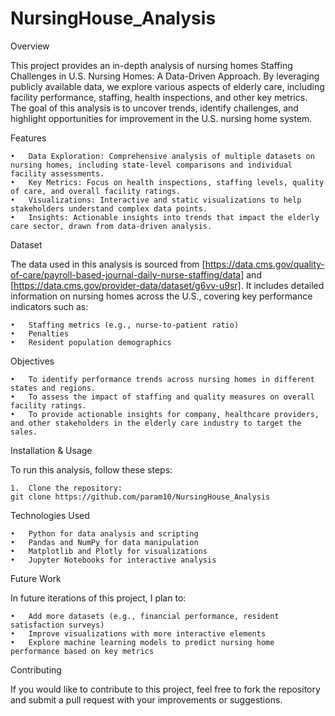# NursingHouse_Analysis

Overview

This project provides an in-depth analysis of nursing homes Staffing Challenges in U.S. Nursing Homes: A Data-Driven Approach. By leveraging publicly available data, we explore various aspects of elderly care, including facility performance, staffing, health inspections, and other key metrics. The goal of this analysis is to uncover trends, identify challenges, and highlight opportunities for improvement in the U.S. nursing home system.

Features

	•	Data Exploration: Comprehensive analysis of multiple datasets on nursing homes, including state-level comparisons and individual facility assessments.
	•	Key Metrics: Focus on health inspections, staffing levels, quality of care, and overall facility ratings.
	•	Visualizations: Interactive and static visualizations to help stakeholders understand complex data points.
	•	Insights: Actionable insights into trends that impact the elderly care sector, drawn from data-driven analysis.

Dataset

The data used in this analysis is sourced from [https://data.cms.gov/quality-of-care/payroll-based-journal-daily-nurse-staffing/data] and [https://data.cms.gov/provider-data/dataset/g6vv-u9sr]. It includes detailed information on nursing homes across the U.S., covering key performance indicators such as:

	•	Staffing metrics (e.g., nurse-to-patient ratio)
	•	Penalties
	•	Resident population demographics

Objectives

	•	To identify performance trends across nursing homes in different states and regions.
	•	To assess the impact of staffing and quality measures on overall facility ratings.
	•	To provide actionable insights for company, healthcare providers, and other stakeholders in the elderly care industry to target the sales.



Installation & Usage

To run this analysis, follow these steps:

	1.	Clone the repository:
 	git clone https://github.com/param10/NursingHouse_Analysis

 Technologies Used

	•	Python for data analysis and scripting
	•	Pandas and NumPy for data manipulation
	•	Matplotlib and Plotly for visualizations
	•	Jupyter Notebooks for interactive analysis

Future Work

In future iterations of this project, I plan to:

	•	Add more datasets (e.g., financial performance, resident satisfaction surveys)
	•	Improve visualizations with more interactive elements
	•	Explore machine learning models to predict nursing home performance based on key metrics

Contributing

If you would like to contribute to this project, feel free to fork the repository and submit a pull request with your improvements or suggestions.
